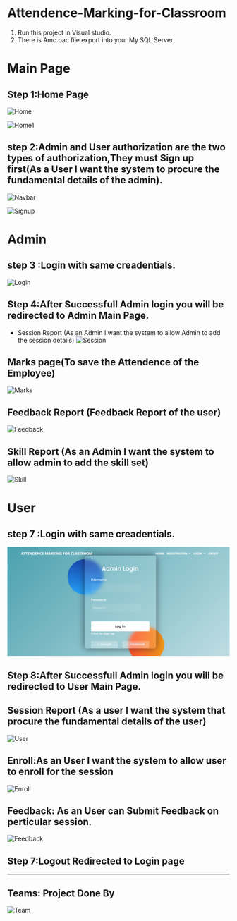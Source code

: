 # Attendence-Marking-for-Classroom

1. Run this project in Visual studio.
2. There is Amc.bac file export into your My SQL Server.

# Main Page
## Step 1:Home Page 
![Home](https://user-images.githubusercontent.com/43651531/219292931-e318b9d4-152b-4419-ac5b-f653ded8dea0.png)

![Home1](https://user-images.githubusercontent.com/43651531/219292998-8e4e9dae-8433-4403-bab1-6982c2fd19c6.png)

## step 2:Admin and User authorization are the two types of authorization,They must Sign up first(As a User I want the system to procure the fundamental details of the admin).
![Navbar](https://user-images.githubusercontent.com/43651531/219293132-0a43635a-0d42-427b-b37f-8a92ba80434c.png)

![Signup](https://user-images.githubusercontent.com/43651531/219293191-8a74f105-643e-4276-8f3c-166a1f3d7da6.png)

# Admin
## step 3 :Login with same creadentials.
![Login](https://user-images.githubusercontent.com/43651531/219293309-2a37cced-ef09-4ba1-b03f-ffe0662bd3c8.png)

## Step 4:After Successfull Admin login you will be redirected to Admin Main Page.
* Session Report (As an Admin I want the system to allow Admin to add the session details)
![Session](https://user-images.githubusercontent.com/43651531/219293470-7a4673c6-a4ae-4091-ba6b-11f4e21686e5.png)

## Marks page(To save the Attendence of the Employee)
![Marks](https://user-images.githubusercontent.com/43651531/219293571-6cd79da3-4c64-4c11-b89e-cda42c095372.png)

## Feedback Report (Feedback Report of the user)
![Feedback](https://user-images.githubusercontent.com/43651531/219293635-45d5414b-3b19-475f-a008-4760c27eecde.png)

## Skill Report (As an Admin I want the system to allow admin to add the skill set)
![Skill](https://user-images.githubusercontent.com/43651531/219293708-c39abf47-e4de-474b-ad55-c7aaad5c736e.png)

# User
## step 7 :Login with same creadentials.
![](AMC2/Project%20Images/Login.png)
## Step 8:After Successfull Admin login you will be redirected to User Main Page.
## Session Report (As a user I want the  system that procure the fundamental details of the user)
![User](https://user-images.githubusercontent.com/43651531/219293851-544f9dad-5137-4317-be70-13c71ac405eb.png)

## Enroll:As an User I want the system to allow user to enroll for the session
![Enroll](https://user-images.githubusercontent.com/43651531/219293892-7998a35c-a291-4026-b4ba-5947196183fc.png)

## Feedback: As an User can Submit Feedback on perticular session.
![Feedback](https://user-images.githubusercontent.com/43651531/219294780-04bc8906-693c-45ab-800c-3a660fc77965.png)

## Step 7:Logout Redirected to Login page
----------------------------------------------------------------------------------------------
## Teams: Project Done By 
![Team](https://user-images.githubusercontent.com/43651531/219294576-94595e41-b07b-46d2-83a9-1dcc35709eda.png)

